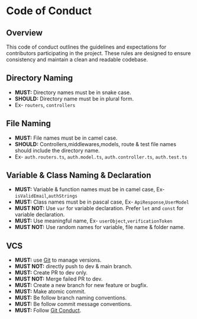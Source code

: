 # Code of Conduct

## Overview

This code of conduct outlines the guidelines and expectations for contributors participating in the project. These rules are designed to ensure consistency and maintain a clean and readable codebase.

## Directory Naming

-   **MUST:** Directory names must be in snake case.
-   **SHOULD:** Directory name must be in plural form.
-   Ex- `routers`, `controllers`

## File Naming

-   **MUST:** File names must be in camel case.
-   **SHOULD:** Controllers,middlewares,models, route & test file names should include the directory name.
-   Ex- `auth.routers.ts`, `auth.model.ts`, `auth.controller.ts`, `auth.test.ts`

## Variable & Class Naming & Declaration

-   **MUST:** Variable & function names must be in camel case, Ex- `isValidEmail`,`authStrings`
-   **MUST:** Class names must be in pascal case, Ex- `ApiResponse`,`UserModel`
-   **MUST NOT:** Use `var` for variable declaration. Prefer `let` and `const` for variable declaration.
-   **MUST:** Use meaningful name, Ex- `userObject`,`verificationToken`
-   **MUST NOT:** Use random names for variable, file name & folder name.

## VCS

-   **MUST:** use [Git](https://git-scm.com/) to manage versions.
-   **MUST NOT:** directly push to dev & main branch.
-   **MUST:** Create PR to dev only.
-   **MUST NOT:** Merge failed PR to dev.
-   **MUST:** Create a new branch for new feature or bugfix.
-   **MUST:** Make atomic commit.
-   **MUST:** Be follow branch naming conventions.
-   **MUST:** Be follow commit message conventions.
-   **MUST:** Follow [Git Conduct](./gitConduct.md).
